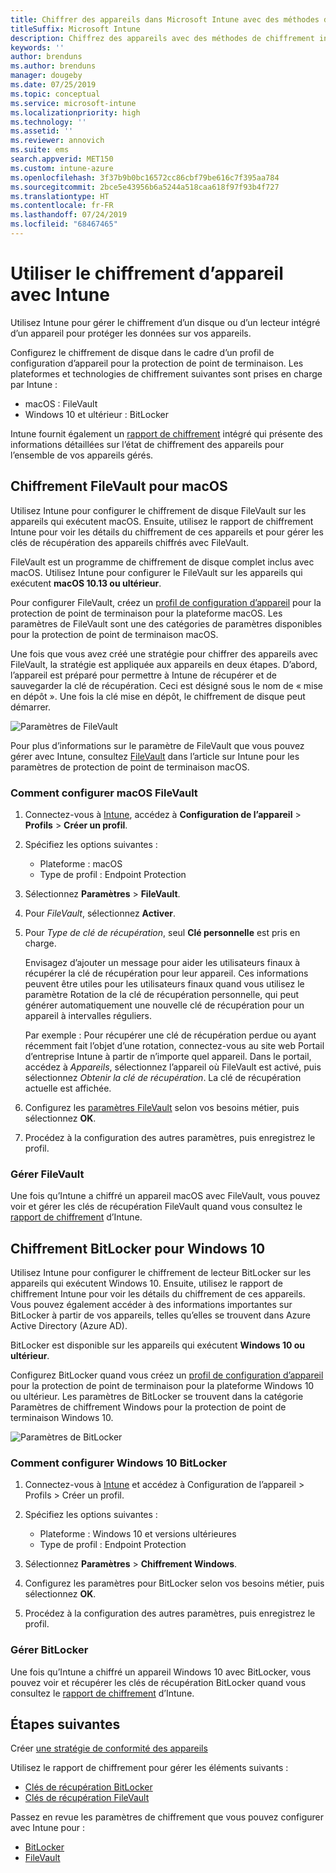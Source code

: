 ```yaml
---
title: Chiffrer des appareils dans Microsoft Intune avec des méthodes de chiffrement prises en charge par les plateformes
titleSuffix: Microsoft Intune
description: Chiffrez des appareils avec des méthodes de chiffrement intégrées, comme BitLocker ou FileVault, et gérez les clés de récupération pour ces appareils chiffrés depuis le portail Intune.
keywords: ''
author: brenduns
ms.author: brenduns
manager: dougeby
ms.date: 07/25/2019
ms.topic: conceptual
ms.service: microsoft-intune
ms.localizationpriority: high
ms.technology: ''
ms.assetid: ''
ms.reviewer: annovich
ms.suite: ems
search.appverid: MET150
ms.custom: intune-azure
ms.openlocfilehash: 3f37b9b0bc16572cc86cbf79be616c7f395aa784
ms.sourcegitcommit: 2bce5e43956b6a5244a518caa618f97f93b4f727
ms.translationtype: HT
ms.contentlocale: fr-FR
ms.lasthandoff: 07/24/2019
ms.locfileid: "68467465"
---
```

# <a name="use-device-encryption-with-intune"></a>Utiliser le chiffrement d’appareil avec Intune  

Utilisez Intune pour gérer le chiffrement d’un disque ou d’un lecteur intégré d’un appareil pour protéger les données sur vos appareils.  

Configurez le chiffrement de disque dans le cadre d’un profil de configuration d’appareil pour la protection de point de terminaison. Les plateformes et technologies de chiffrement suivantes sont prises en charge par Intune :  
- macOS : FileVault   
- Windows 10 et ultérieur : BitLocker  

Intune fournit également un [rapport de chiffrement](encryption-monitor.md) intégré qui présente des informations détaillées sur l’état de chiffrement des appareils pour l’ensemble de vos appareils gérés.  

## <a name="filevault-encryption-for-macos"></a>Chiffrement FileVault pour macOS  

Utilisez Intune pour configurer le chiffrement de disque FileVault sur les appareils qui exécutent macOS. Ensuite, utilisez le rapport de chiffrement Intune pour voir les détails du chiffrement de ces appareils et pour gérer les clés de récupération des appareils chiffrés avec FileVault.  

FileVault est un programme de chiffrement de disque complet inclus avec macOS. Utilisez Intune pour configurer le FileVault sur les appareils qui exécutent **macOS 10.13 ou ultérieur**.  

Pour configurer FileVault, créez un [profil de configuration d’appareil](device-profile-create.md) pour la protection de point de terminaison pour la plateforme macOS. Les paramètres de FileVault sont une des catégories de paramètres disponibles pour la protection de point de terminaison macOS.  

Une fois que vous avez créé une stratégie pour chiffrer des appareils avec FileVault, la stratégie est appliquée aux appareils en deux étapes. D’abord, l’appareil est préparé pour permettre à Intune de récupérer et de sauvegarder la clé de récupération. Ceci est désigné sous le nom de « mise en dépôt ». Une fois la clé mise en dépôt, le chiffrement de disque peut démarrer.

![Paramètres de FileVault](./media/encrypt-devices/filevault-settings.png)

Pour plus d’informations sur le paramètre de FileVault que vous pouvez gérer avec Intune, consultez [FileVault](endpoint-protection-macos.md#filevault) dans l’article sur Intune pour les paramètres de protection de point de terminaison macOS.  

### <a name="how-to-configure-macos-filevault"></a>Comment configurer macOS FileVault 

1. Connectez-vous à [Intune](https://go.microsoft.com/fwlink/?linkid=2090973), accédez à **Configuration de l’appareil** > **Profils** > **Créer un profil**.  

2. Spécifiez les options suivantes :  

   - Plateforme : macOS  
   - Type de profil : Endpoint Protection  

3. Sélectionnez **Paramètres** > **FileVault**.  

4. Pour *FileVault*, sélectionnez **Activer**.  

5. Pour *Type de clé de récupération*, seul **Clé personnelle** est pris en charge.  

   Envisagez d’ajouter un message pour aider les utilisateurs finaux à récupérer la clé de récupération pour leur appareil. Ces informations peuvent être utiles pour les utilisateurs finaux quand vous utilisez le paramètre Rotation de la clé de récupération personnelle, qui peut générer automatiquement une nouvelle clé de récupération pour un appareil à intervalles réguliers.  

   Par exemple : Pour récupérer une clé de récupération perdue ou ayant récemment fait l’objet d’une rotation, connectez-vous au site web Portail d’entreprise Intune à partir de n’importe quel appareil. Dans le portail, accédez à *Appareils*, sélectionnez l’appareil où FileVault est activé, puis sélectionnez *Obtenir la clé de récupération*. La clé de récupération actuelle est affichée.  

6. Configurez les [paramètres FileVault](endpoint-protection-macos.md#filevault) selon vos besoins métier, puis sélectionnez **OK**.  

7. Procédez à la configuration des autres paramètres, puis enregistrez le profil.  

### <a name="manage-filevault"></a>Gérer FileVault  

Une fois qu’Intune a chiffré un appareil macOS avec FileVault, vous pouvez voir et gérer les clés de récupération FileVault quand vous consultez le [rapport de chiffrement](encryption-monitor.md) d’Intune.  

## <a name="bitlocker-encryption-for-windows-10"></a>Chiffrement BitLocker pour Windows 10  

Utilisez Intune pour configurer le chiffrement de lecteur BitLocker sur les appareils qui exécutent Windows 10. Ensuite, utilisez le rapport de chiffrement Intune pour voir les détails du chiffrement de ces appareils. Vous pouvez également accéder à des informations importantes sur BitLocker à partir de vos appareils, telles qu’elles se trouvent dans Azure Active Directory (Azure AD).  

BitLocker est disponible sur les appareils qui exécutent **Windows 10 ou ultérieur**.  

Configurez BitLocker quand vous créez un [profil de configuration d’appareil](device-profile-create.md) pour la protection de point de terminaison pour la plateforme Windows 10 ou ultérieur. Les paramètres de BitLocker se trouvent dans la catégorie Paramètres de chiffrement Windows pour la protection de point de terminaison Windows 10.    

![Paramètres de BitLocker](./media/encrypt-devices/bitlocker-settings.png) 

### <a name="how-to-configure-windows-10-bitlocker"></a>Comment configurer Windows 10 BitLocker  

1. Connectez-vous à [Intune](https://go.microsoft.com/fwlink/?linkid=2090973) et accédez à Configuration de l’appareil > Profils > Créer un profil.  

2. Spécifiez les options suivantes :  
   - Plateforme : Windows 10 et versions ultérieures  
   - Type de profil : Endpoint Protection  

3. Sélectionnez **Paramètres** > **Chiffrement Windows**.

4. Configurez les paramètres pour BitLocker selon vos besoins métier, puis sélectionnez **OK**.  

5. Procédez à la configuration des autres paramètres, puis enregistrez le profil.  

### <a name="manage-bitlocker"></a>Gérer BitLocker  

Une fois qu’Intune a chiffré un appareil Windows 10 avec BitLocker, vous pouvez voir et récupérer les clés de récupération BitLocker quand vous consultez le [rapport de chiffrement](encryption-monitor.md) d’Intune.  

## <a name="next-steps"></a>Étapes suivantes  

Créer [une stratégie de conformité des appareils](compliance-policy-create-windows.md)  

Utilisez le rapport de chiffrement pour gérer les éléments suivants :  
- [Clés de récupération BitLocker](encryption-monitor.md#bitlocker-recovery-keys)
- [Clés de récupération FileVault](encryption-monitor.md#filevault-recovery-keys)

Passez en revue les paramètres de chiffrement que vous pouvez configurer avec Intune pour :  
- [BitLocker](endpoint-protection-windows-10.md#windows-encryption)  
- [FileVault](endpoint-protection-macos.md#filevault)  
 
 
